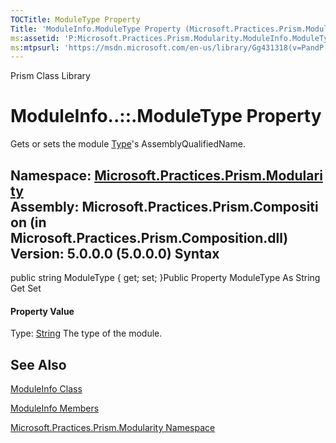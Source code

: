 ```yaml
---
TOCTitle: ModuleType Property
Title: 'ModuleInfo.ModuleType Property (Microsoft.Practices.Prism.Modularity)'
ms:assetid: 'P:Microsoft.Practices.Prism.Modularity.ModuleInfo.ModuleType'
ms:mtpsurl: 'https://msdn.microsoft.com/en-us/library/Gg431318(v=PandP.50)'
---
```


Prism Class Library

ModuleInfo..::.ModuleType Property
==================================

Gets or sets the module [Type](http://msdn2.microsoft.com/en-us/library/42892f65)'s AssemblyQualifiedName.

**Namespace:** [Microsoft.Practices.Prism.Modularity](https://msdn.microsoft.com/n:microsoft.practices.prism.modularity)
**Assembly:** Microsoft.Practices.Prism.Composition (in Microsoft.Practices.Prism.Composition.dll) Version: 5.0.0.0 (5.0.0.0)
Syntax
------

<span id="syntaxToggle"></span>public string ModuleType { get; set; }Public Property ModuleType As String Get Set
#### Property Value

Type: [String](http://msdn2.microsoft.com/en-us/library/s1wwdcbf)
The type of the module.

See Also
--------

<span id="seeAlsoToggle"></span>
[ModuleInfo Class](https://msdn.microsoft.com/t:microsoft.practices.prism.modularity.moduleinfo)

[ModuleInfo Members](https://msdn.microsoft.com/allmembers.t:microsoft.practices.prism.modularity.moduleinfo)

[Microsoft.Practices.Prism.Modularity Namespace](https://msdn.microsoft.com/n:microsoft.practices.prism.modularity)
